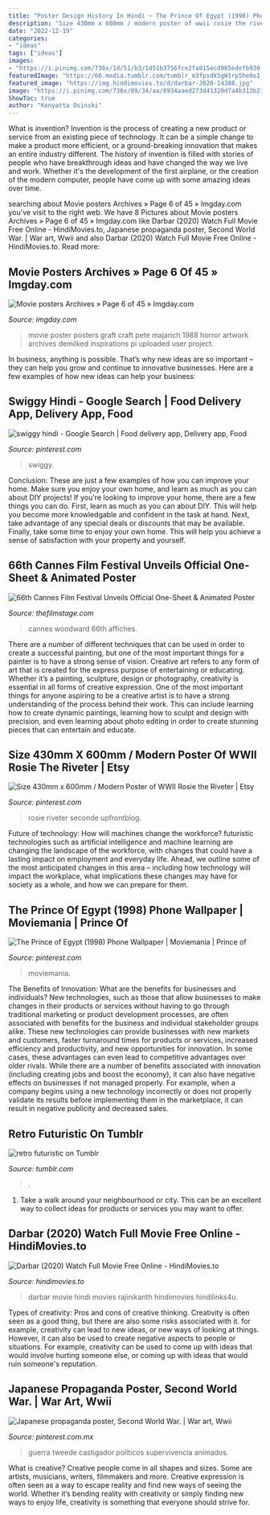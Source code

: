 ```yaml
---
title: "Poster Design History In Hindi ~ The Prince Of Egypt (1998) Phone Wallpaper"
description: "Size 430mm x 600mm / modern poster of wwii rosie the riveter"
date: "2022-12-19"
categories:
- "ideas"
tags: ["ideas"]
images:
- "https://i.pinimg.com/736x/1d/51/b3/1d51b3756fce2fa815ecd985edefb930.jpg"
featuredImage: "https://66.media.tumblr.com/tumblr_m3fpsdk5gW1rp5he0o1_500.jpg"
featured_image: "https://img.hindimovies.to/d/darbar-2020-14388.jpg"
image: "https://i.pinimg.com/736x/89/34/aa/8934aaed273d41320d7a4b312b214028--modern-posters-rosie-the-riveter.jpg"
ShowToc: true
author: "Kenyatta Osinski"
---
```



What is invention?
Invention is the process of creating a new product or service from an existing piece of technology. It can be a simple change to make a product more efficient, or a ground-breaking innovation that makes an entire industry different. 
The history of invention is filled with stories of people who have breakthrough ideas and have changed the way we live and work. Whether it's the development of the first airplane, or the creation of the modern computer, people have come up with some amazing ideas over time.

	

		
searching about Movie posters Archives » Page 6 of 45 » Imgday.com you've visit to the right web. We have 8 Pictures about Movie posters Archives » Page 6 of 45 » Imgday.com like Darbar (2020) Watch Full Movie Free Online - HindiMovies.to, Japanese propaganda poster, Second World War. | War art, Wwii and also Darbar (2020) Watch Full Movie Free Online - HindiMovies.to. Read more:
		
    
## Movie Posters Archives » Page 6 Of 45 » Imgday.com

<img loading=lazy src="http://i.imgur.com/thd5FWQ.jpg.jpg" onerror="this.onerror=null;this.src='https://tse3.mm.bing.net/th?id=OIP.dbYkfJwyPmRRonsmQxmJcwHaKX&amp;pid=15.1';" alt="Movie posters Archives » Page 6 of 45 » Imgday.com">

_Source: imgday.com_

>movie poster posters graft craft pete majarich 1988 horror artwork archives demilked inspirations pi uploaded user project. 

	

In business, anything is possible. That’s why new ideas are so important – they can help you grow and continue to innovative businesses. Here are a few examples of how new ideas can help your business: 

    
## Swiggy Hindi - Google Search | Food Delivery App, Delivery App, Food

<img loading=lazy src="https://i.pinimg.com/736x/d2/bf/fb/d2bffbf909fbe3625e2c8ccbfc65070c.jpg" onerror="this.onerror=null;this.src='https://tse2.mm.bing.net/th?id=OIP.uLXmmI_wZ0OFDTGrUDZ9ogHaKs&amp;pid=15.1';" alt="swiggy hindi - Google Search | Food delivery app, Delivery app, Food">

_Source: pinterest.com_

>swiggy. 

	

Conclusion: These are just a few examples of how you can improve your home. Make sure you enjoy your own home, and learn as much as you can about DIY projects!
If you're looking to improve your home, there are a few things you can do. First, learn as much as you can about DIY. This will help you become more knowledgable and confident in the task at hand. Next, take advantage of any special deals or discounts that may be available. Finally, take some time to enjoy your own home. This will help you achieve a sense of satisfaction with your property and yourself.

    
## 66th Cannes Film Festival Unveils Official One-Sheet &amp; Animated Poster

<img loading=lazy src="https://thefilmstage.com/wp-content/uploads/2013/03/Cannes-2013-Poster-HR.jpg" onerror="this.onerror=null;this.src='https://tse4.mm.bing.net/th?id=OIP.GkNre1V6MZPtO8D9uM5EOAHaKG&amp;pid=15.1';" alt="66th Cannes Film Festival Unveils Official One-Sheet &amp; Animated Poster">

_Source: thefilmstage.com_

>cannes woodward 66th affiches. 

	

There are a number of different techniques that can be used in order to create a successful painting, but one of the most important things for a painter is to have a strong sense of vision.
Creative art refers to any form of art that is created for the express purpose of entertaining or educating. Whether it’s a painting, sculpture, design or photography, creativity is essential in all forms of creative expression. One of the most important things for anyone aspiring to be a creative artist is to have a strong understanding of the process behind their work. This can include learning how to create dynamic paintings, learning how to sculpt and design with precision, and even learning about photo editing in order to create stunning pieces that can entertain and educate.

    
## Size 430mm X 600mm / Modern Poster Of WWII Rosie The Riveter | Etsy

<img loading=lazy src="https://i.pinimg.com/736x/89/34/aa/8934aaed273d41320d7a4b312b214028--modern-posters-rosie-the-riveter.jpg" onerror="this.onerror=null;this.src='https://tse3.mm.bing.net/th?id=OIP.SPqGAijSpB3hofqbpOnM2QHaKV&amp;pid=15.1';" alt="Size 430mm x 600mm / Modern Poster of WWII Rosie the Riveter | Etsy">

_Source: pinterest.com_

>rosie riveter seconde upfrontblog. 

	

Future of technology: How will machines change the workforce?
futuristic technologies such as artificial intelligence and machine learning are changing the landscape of the workforce, with changes that could have a lasting impact on employment and everyday life. Ahead, we outline some of the most anticipated changes in this area – including how technology will impact the workplace, what implications these changes may have for society as a whole, and how we can prepare for them.

    
## The Prince Of Egypt (1998) Phone Wallpaper | Moviemania | Prince Of

<img loading=lazy src="https://i.pinimg.com/736x/1d/51/b3/1d51b3756fce2fa815ecd985edefb930.jpg" onerror="this.onerror=null;this.src='https://tse4.mm.bing.net/th?id=OIP.3x2AP1d_zeswzLV2lf8KdAHaNL&amp;pid=15.1';" alt="The Prince of Egypt (1998) Phone Wallpaper | Moviemania | Prince of">

_Source: pinterest.com_

>moviemania. 

	

The Benefits of Innovation: What are the benefits for businesses and individuals?
New technologies, such as those that allow businesses to make changes in their products or services without having to go through traditional marketing or product development processes, are often associated with benefits for the business and individual stakeholder groups alike. These new technologies can provide businesses with new markets and customers, faster turnaround times for products or services, increased efficiency and productivity, and new opportunities for innovation. In some cases, these advantages can even lead to competitive advantages over older rivals.
While there are a number of benefits associated with innovation (including creating jobs and boost the economy), it can also have negative effects on businesses if not managed properly. For example, when a company begins using a new technology incorrectly or does not properly validate its results before implementing them in the marketplace, it can result in negative publicity and decreased sales.

    
## Retro Futuristic On Tumblr

<img loading=lazy src="https://66.media.tumblr.com/tumblr_m3fpsdk5gW1rp5he0o1_500.jpg" onerror="this.onerror=null;this.src='https://tse1.mm.bing.net/th?id=OIP.c-o1A0pvHnaXSNrPSnlNnAAAAA&amp;pid=15.1';" alt="retro futuristic on Tumblr">

_Source: tumblr.com_

>. 

	

1. Take a walk around your neighbourhood or city. This can be an excellent way to collect ideas for products or services you may want to offer.

    
## Darbar (2020) Watch Full Movie Free Online - HindiMovies.to

<img loading=lazy src="https://img.hindimovies.to/d/darbar-2020-14388.jpg" onerror="this.onerror=null;this.src='https://tse3.mm.bing.net/th?id=OIP.LGmCT2R1Uz3c43ykSxgHsgAAAA&amp;pid=15.1';" alt="Darbar (2020) Watch Full Movie Free Online - HindiMovies.to">

_Source: hindimovies.to_

>darbar movie hindi movies rajinikanth hindimovies hindilinks4u. 

	

Types of creativity: Pros and cons of creative thinking.
Creativity is often seen as a good thing, but there are also some risks associated with it. for example, creativity can lead to new ideas, or new ways of looking at things. However, it can also be used to create negative aspects to people or situations. For example, creativity can be used to come up with ideas that would involve hurting someone else, or coming up with ideas that would ruin someone's reputation.

    
## Japanese Propaganda Poster, Second World War. | War Art, Wwii

<img loading=lazy src="https://i.pinimg.com/736x/ec/87/88/ec87881d4ef0cc1fd19c16d7d6388aa4--ww-propaganda-posters-design-poster.jpg" onerror="this.onerror=null;this.src='https://tse1.mm.bing.net/th?id=OIP.8ASq7fRBSKJckZhJfXrvBgAAAA&amp;pid=15.1';" alt="Japanese propaganda poster, Second World War. | War art, Wwii">

_Source: pinterest.com.mx_

>guerra tweede castigador políticos supervivencia animados. 

	

What is creative?
Creative people come in all shapes and sizes. Some are artists, musicians, writers, filmmakers and more. Creative expression is often seen as a way to escape reality and find new ways of seeing the world. Whether it’s bending reality with creativity or simply finding new ways to enjoy life, creativity is something that everyone should strive for.

